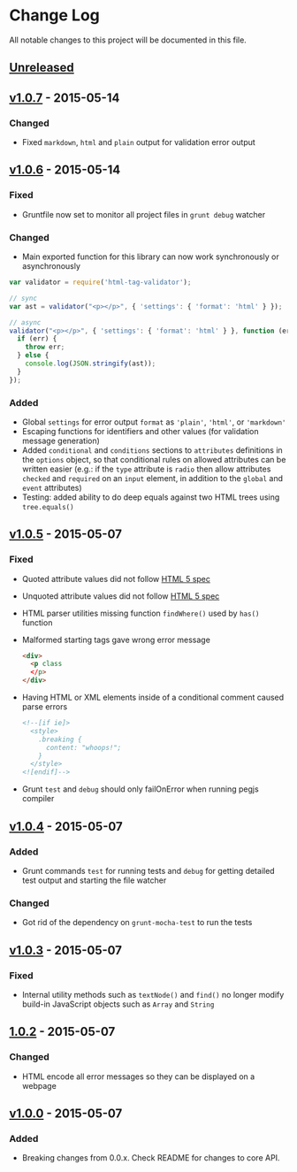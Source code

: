 # Change Log
All notable changes to this project will be documented in this file.

## [Unreleased][unreleased]

## [v1.0.7] - 2015-05-14
### Changed
- Fixed `markdown`, `html` and `plain` output for validation error output

## [v1.0.6] - 2015-05-14
### Fixed
- Gruntfile now set to monitor all project files in `grunt debug` watcher

### Changed
- Main exported function for this library can now work synchronously or asynchronously

```javascript
var validator = require('html-tag-validator');

// sync
var ast = validator("<p></p>", { 'settings': { 'format': 'html' } });

// async
validator("<p></p>", { 'settings': { 'format': 'html' } }, function (err, ast) {
  if (err) {
    throw err;
  } else {
    console.log(JSON.stringify(ast));
  }
});
```
### Added
- Global `settings` for error output `format` as `'plain'`, `'html'`, or `'markdown'`
- Escaping functions for identifiers and other values (for validation message generation)
- Added `conditional` and `conditions` sections to `attributes` definitions in the `options` object, so that conditional rules on allowed attributes can be written easier (e.g.: if the `type` attribute is `radio` then allow attributes `checked` and `required` on an `input` element, in addition to the `global` and `event` attributes)
- Testing: added ability to do deep equals against two HTML trees using `tree.equals()`

## [v1.0.5] - 2015-05-07
### Fixed
- Quoted attribute values did not follow [HTML 5 spec](https://html.spec.whatwg.org/)
- Unquoted attribute values did not follow [HTML 5 spec](https://html.spec.whatwg.org/)
- HTML parser utilities missing function `findWhere()` used by `has()` function
- Malformed starting tags gave wrong error message

  ``` html
  <div>
    <p class
    </p>
  </div>
  ```

- Having HTML or XML elements inside of a conditional comment caused parse errors

  ``` html
  <!--[if ie]>
    <style>
      .breaking {
        content: "whoops!";
      }
    </style>
  <![endif]-->
  ```

- Grunt `test` and `debug` should only failOnError when running pegjs compiler

## [v1.0.4] - 2015-05-07
### Added
- Grunt commands `test` for running tests and `debug` for getting detailed test output and starting the file watcher

### Changed
- Got rid of the dependency on `grunt-mocha-test` to run the tests

## [v1.0.3] - 2015-05-07
### Fixed
- Internal utility methods such as `textNode()` and `find()` no longer modify build-in JavaScript objects such as `Array` and `String`

## [1.0.2] - 2015-05-07
### Changed
- HTML encode all error messages so they can be displayed on a webpage

## [v1.0.0] - 2015-05-07

### Added
- Breaking changes from 0.0.x. Check README for changes to core API.

[unreleased]: https://github.com/codeschool/htmlTagValidator/compare/v1.0.7...HEAD
[v1.0.7]: https://github.com/codeschool/htmlTagValidator/compare/v1.0.6...v1.0.7
[v1.0.6]: https://github.com/codeschool/htmlTagValidator/compare/v1.0.5...v1.0.6
[v1.0.5]: https://github.com/codeschool/htmlTagValidator/compare/v1.0.4...v1.0.5
[v1.0.4]: https://github.com/codeschool/htmlTagValidator/compare/v1.0.3...v1.0.4
[v1.0.3]: https://github.com/codeschool/htmlTagValidator/compare/1.0.2...v1.0.3
[1.0.2]: https://github.com/codeschool/htmlTagValidator/compare/v1.0.0...1.0.2
[v1.0.0]: https://github.com/codeschool/htmlTagValidator/commit/ebb5423144a9faa8a51c93be98a90079ebe40cac
